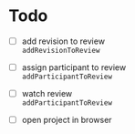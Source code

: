 # Todo

- [ ] add revision to review  
`addRevisionToReview`

- [ ] assign participant to review  
`addParticipantToReview`

- [ ] watch review  
`addParticipantToReview`

- [ ] open project in browser